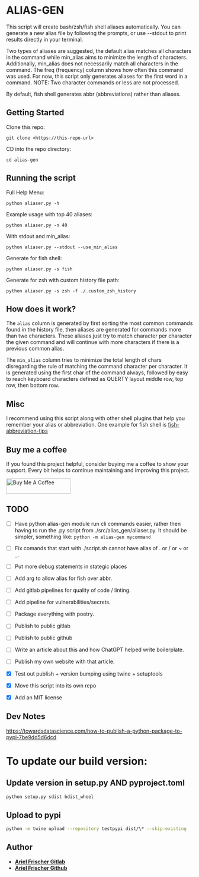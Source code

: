 # ALIAS-GEN

This script will create bash/zsh/fish shell aliases automatically. You can generate a new alias file by following the prompts, or use --stdout to print results directly in your terminal.

Two types of aliases are suggested, the default alias matches all characters in the command while min_alias aims to minimize the length of characters. Additionally, min_alias does not necessarily match all characters in the command. The freq (frequency) column shows how often this command was used. For now, this script only generates aliases for the first word in a command. NOTE: Two character commands or less are not processed.

By default, fish shell generates abbr (abbreviations) rather than aliases.

## Getting Started

Clone this repo:

```
git clone <https://this-repo-url>
```

CD into the repo directory:

```
cd alias-gen
```

## Running the script

Full Help Menu:

```
python aliaser.py -h
```

Example usage with top 40 aliases:

```
python aliaser.py -n 40
```

With stdout and min_alias:

```
python aliaser.py --stdout --use_min_alias
```

Generate for fish shell:

```
python aliaser.py -s fish
```

Generate for zsh with custom history file path:

```
python aliaser.py -s zsh -f ./.custom_zsh_history
```

## How does it work?

The `alias` column is generated by first sorting the most common commands found
in the history file, then aliases are generated for commands more than two
characters. These aliases just try to match character per character the given
command and will continue with more characters if there is a previous common
alias.

The `min_alias` column tries to minimize the total length of chars disregarding
the rule of matching the command character per character. It is generated using
the first char of the command always, followed by easy to reach keyboard characters
defined as QUERTY layout middle row, top row, then bottom row.

## Misc

I recommend using this script along with other shell plugins that help you remember
your alias or abbreviation. One example for fish shell is [fish-abbreviation-tips](https://github.com/gazorby/fish-abbreviation-tips)

## Buy me a coffee

If you found this project helpful, consider buying me a coffee to show your support. Every bit helps to continue maintaining and improving this project.

<a href="https://www.buymeacoffee.com/arielfrischer" target="_blank"><img src="https://cdn.buymeacoffee.com/buttons/default-orange.png" alt="Buy Me A Coffee" height="41" width="174"></a>

## TODO

- [ ] Have python alias-gen module run cli commands easier, rather then having
      to run the .py script from ./src/alias_gen/aliaser.py. It should be
      simpler, something like: `python -m alias-gen mycommand`
- [ ] Fix comands that start with ./script.sh cannot have alias of . or / or
      ~ or \_.
- [ ] Put more debug statements in stategic places
- [ ] Add arg to allow alias for fish over abbr.

- [ ] Add gitlab pipelines for quality of code / linting.
- [ ] Add pipeline for vulnerabilities/secrets.
- [ ] Package everything with poetry.
- [ ] Publish to public gitlab
- [ ] Publish to public github
- [ ] Write an article about this and how ChatGPT helped write boilerplate.
- [ ] Publish my own website with that article.
- [x] Test out publish + version bumping using twine + setuptools
- [x] Move this script into its own repo
- [x] Add an MIT license

## Dev Notes

https://towardsdatascience.com/how-to-publish-a-python-package-to-pypi-7be9dd5d6dcd

# To update our build version:

## Update version in setup.py AND pyproject.toml

```bash
python setup.py sdist bdist_wheel
```

## Upload to pypi

```bash
python -m twine upload --repository testpypi dist/\* --skip-existing
```

## Author

- **[Ariel Frischer Gitlab](https://gitlab.com/ariel-frischer)**
- **[Ariel Frischer Github](https://github.com/ariel-frischer)**
